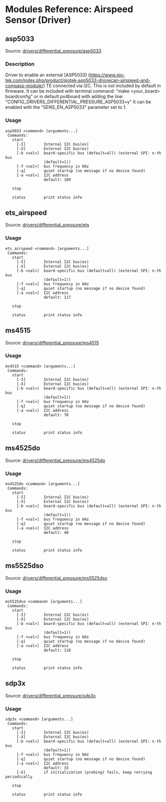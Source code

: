 # Modules Reference: Airspeed Sensor (Driver)
## asp5033
Source: [drivers/differential_pressure/asp5033](https://github.com/PX4/PX4-Autopilot/tree/release/1.14/src/drivers/differential_pressure/asp5033)


### Description
Driver to enable an external \[ASP5033\] (https://www.qio-tek.com/index.php/product/qiotek-asp5033-dronecan-airspeed-and-compass-module/) TE connected via I2C. This is not included by default in firmware. It can be included with terminal command: "make <your_board> boardconfig" or in default.px4board with adding the line: "CONFIG_DRIVERS_DIFFERENTIAL_PRESSURE_ASP5033=y" It can be enabled with the "SENS_EN_ASP5033" parameter set to 1.

<a id="asp5033_usage"></a>

### Usage
```
asp5033 <command> [arguments...]
 Commands:
   start
     [-I]        Internal I2C bus(es)
     [-X]        External I2C bus(es)
     [-b <val>]  board-specific bus (default=all) (external SPI: n-th bus
                 (default=1))
     [-f <val>]  bus frequency in kHz
     [-q]        quiet startup (no message if no device found)
     [-a <val>]  I2C address
                 default: 109

   stop

   status        print status info
```
## ets_airspeed
Source: [drivers/differential_pressure/ets](https://github.com/PX4/PX4-Autopilot/tree/release/1.14/src/drivers/differential_pressure/ets)

<a id="ets_airspeed_usage"></a>

### Usage
```
ets_airspeed <command> [arguments...]
 Commands:
   start
     [-I]        Internal I2C bus(es)
     [-X]        External I2C bus(es)
     [-b <val>]  board-specific bus (default=all) (external SPI: n-th bus
                 (default=1))
     [-f <val>]  bus frequency in kHz
     [-q]        quiet startup (no message if no device found)
     [-a <val>]  I2C address
                 default: 117

   stop

   status        print status info
```
## ms4515
Source: [drivers/differential_pressure/ms4515](https://github.com/PX4/PX4-Autopilot/tree/release/1.14/src/drivers/differential_pressure/ms4515)

<a id="ms4515_usage"></a>

### Usage
```
ms4515 <command> [arguments...]
 Commands:
   start
     [-I]        Internal I2C bus(es)
     [-X]        External I2C bus(es)
     [-b <val>]  board-specific bus (default=all) (external SPI: n-th bus
                 (default=1))
     [-f <val>]  bus frequency in kHz
     [-q]        quiet startup (no message if no device found)
     [-a <val>]  I2C address
                 default: 70

   stop

   status        print status info
```
## ms4525do
Source: [drivers/differential_pressure/ms4525do](https://github.com/PX4/PX4-Autopilot/tree/release/1.14/src/drivers/differential_pressure/ms4525do)

<a id="ms4525do_usage"></a>

### Usage
```
ms4525do <command> [arguments...]
 Commands:
   start
     [-I]        Internal I2C bus(es)
     [-X]        External I2C bus(es)
     [-b <val>]  board-specific bus (default=all) (external SPI: n-th bus
                 (default=1))
     [-f <val>]  bus frequency in kHz
     [-q]        quiet startup (no message if no device found)
     [-a <val>]  I2C address
                 default: 40

   stop

   status        print status info
```
## ms5525dso
Source: [drivers/differential_pressure/ms5525dso](https://github.com/PX4/PX4-Autopilot/tree/release/1.14/src/drivers/differential_pressure/ms5525dso)

<a id="ms5525dso_usage"></a>

### Usage
```
ms5525dso <command> [arguments...]
 Commands:
   start
     [-I]        Internal I2C bus(es)
     [-X]        External I2C bus(es)
     [-b <val>]  board-specific bus (default=all) (external SPI: n-th bus
                 (default=1))
     [-f <val>]  bus frequency in kHz
     [-q]        quiet startup (no message if no device found)
     [-a <val>]  I2C address
                 default: 118

   stop

   status        print status info
```
## sdp3x
Source: [drivers/differential_pressure/sdp3x](https://github.com/PX4/PX4-Autopilot/tree/release/1.14/src/drivers/differential_pressure/sdp3x)

<a id="sdp3x_usage"></a>

### Usage
```
sdp3x <command> [arguments...]
 Commands:
   start
     [-I]        Internal I2C bus(es)
     [-X]        External I2C bus(es)
     [-b <val>]  board-specific bus (default=all) (external SPI: n-th bus
                 (default=1))
     [-f <val>]  bus frequency in kHz
     [-q]        quiet startup (no message if no device found)
     [-a <val>]  I2C address
                 default: 33
     [-k]        if initialization (probing) fails, keep retrying periodically

   stop

   status        print status info
```
